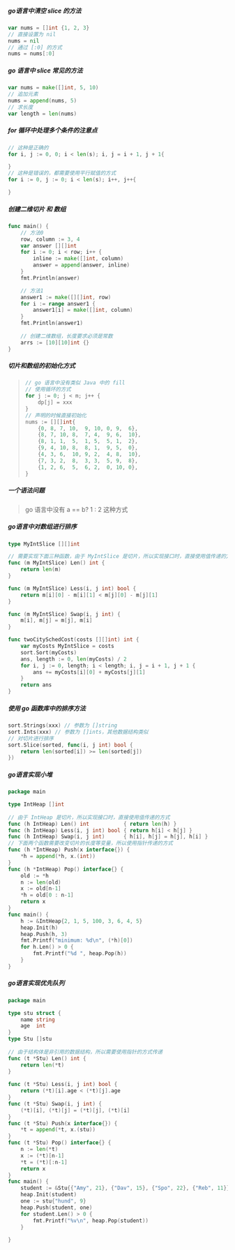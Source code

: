 ##### go语言中清空 slice 的方法

```go
var nums = []int {1, 2, 3}
// 直接设置为 nil
nums = nil
// 通过 [:0] 的方式
nums = nums[:0]
```

##### go 语言中 slice 常见的方法

```go
var nums = make([]int, 5, 10)
// 追加元素
nums = append(nums, 5)
// 求长度
var length = len(nums)
```

##### for 循环中处理多个条件的注意点

```go
// 这种是正确的
for i, j := 0, 0; i < len(s); i, j = i + 1, j + 1{

}
// 这种是错误的，都需要使用平行赋值的方式
for i := 0, j := 0; i < len(s); i++, j++{

}
```

##### 创建二维切片 和 数组

```go
func main() {
	// 方法0
	row, column := 3, 4
	var answer [][]int
	for i := 0; i < row; i++ {
		inline := make([]int, column)
		answer = append(answer, inline)
	}
	fmt.Println(answer)

	// 方法1
	answer1 := make([][]int, row)
	for i := range answer1 {
		answer1[i] = make([]int, column)
	}
	fmt.Println(answer1)
    
    // 创建二维数组，长度要求必须是常数
    arrs := [10][10]int {}
}
```

##### 切片和数组的初始化方式

> ```go
> // go 语言中没有类似 Java 中的 fill
> // 使用循环的方式
> for j := 0; j < m; j++ {
>     dp[j] = xxx
> }
> // 声明的时候直接初始化
> nums := [][]int{
>     {0, 8, 7, 10,  9, 10, 0, 9,  6},
>     {8, 7, 10, 8,  7, 4,  9, 6,  10},
>     {8, 1, 1,  5,  1, 5,  5, 1,  2},
>     {9, 4, 10, 8,  8, 1,  9, 5,  0},
>     {4, 3, 6,  10, 9, 2,  4, 8,  10},
>     {7, 3, 2,  8,  3, 3,  5, 9,  8},
>     {1, 2, 6,  5,  6, 2,  0, 10, 0},
> }
> ```

##### 一个语法问题

> go 语言中没有  a == b?  1 : 2 这种方式

##### go语言中对数组进行排序

```go
type MyIntSlice [][]int

// 需要实现下面三种函数，由于 MyIntSlice 是切片，所以实现接口时，直接使用值传递的方式
func (m MyIntSlice) Len() int {
	return len(m)
}

func (m MyIntSlice) Less(i, j int) bool {
	return m[i][0] - m[i][1] < m[j][0] - m[j][1]
}

func (m MyIntSlice) Swap(i, j int) {
	m[i], m[j] = m[j], m[i]
}

func twoCitySchedCost(costs [][]int) int {
    var myCosts MyIntSlice = costs
	sort.Sort(myCosts)
	ans, length := 0, len(myCosts) / 2
	for i, j := 0, length; i < length; i, j = i + 1, j + 1 {
		ans += myCosts[i][0] + myCosts[j][1]
	}
	return ans
}
```

##### 使用 go 函数库中的排序方法

```go
sort.Strings(xxx) // 参数为 []string
sort.Ints(xxx) // 参数为 []ints，其他数据结构类似
// 对切片进行排序
sort.Slice(sorted, func(i, j int) bool {
    return len(sorted[i]) >= len(sorted[j])
})
```



##### go语言实现小堆

```go
package main

type IntHeap []int
 
// 由于 IntHeap 是切片，所以实现接口时，直接使用值传递的方式
func (h IntHeap) Len() int           { return len(h) }
func (h IntHeap) Less(i, j int) bool { return h[i] < h[j] }
func (h IntHeap) Swap(i, j int)      { h[i], h[j] = h[j], h[i] }
// 下面两个函数需要改变切片的长度等变量，所以使用指针传递的方式
func (h *IntHeap) Push(x interface{}) {
    *h = append(*h, x.(int))
}
func (h *IntHeap) Pop() interface{} {
    old := *h
    n := len(old)
    x := old[n-1]
    *h = old[0 : n-1]
    return x
}
func main() {
    h := &IntHeap{2, 1, 5, 100, 3, 6, 4, 5}
    heap.Init(h)
    heap.Push(h, 3)
    fmt.Printf("minimum: %d\n", (*h)[0])
    for h.Len() > 0 {
        fmt.Printf("%d ", heap.Pop(h))
    }
}
```

##### go语言实现优先队列

```go
package main

type stu struct {
    name string
    age  int
}
type Stu []stu
 
// 由于结构体是非引用的数据结构，所以需要使用指针的方式传递
func (t *Stu) Len() int {
    return len(*t) 
}
 
func (t *Stu) Less(i, j int) bool {
    return (*t)[i].age < (*t)[j].age
}
func (t *Stu) Swap(i, j int) {
    (*t)[i], (*t)[j] = (*t)[j], (*t)[i]
}
func (t *Stu) Push(x interface{}) {
    *t = append(*t, x.(stu))
}
func (t *Stu) Pop() interface{} {
    n := len(*t)
    x := (*t)[n-1]
    *t = (*t)[:n-1]
    return x
}
func main() {
    student := &Stu{{"Amy", 21}, {"Dav", 15}, {"Spo", 22}, {"Reb", 11}}
    heap.Init(student)
    one := stu{"hund", 9}
    heap.Push(student, one)
    for student.Len() > 0 {
        fmt.Printf("%v\n", heap.Pop(student))
    }
 
}
```



